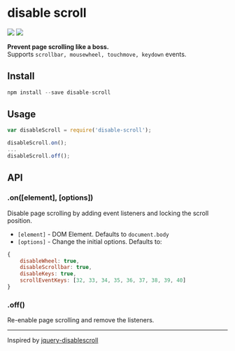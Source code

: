 disable scroll
===

<a href="https://www.npmjs.com/package/disable-scroll" target="_blank">![](https://badge.fury.io/js/disable-scroll.svg)</a> <a href="https://travis-ci.org/gilbarbara/disable-scroll" target="_blank">![](https://travis-ci.org/gilbarbara/disable-scroll.svg)</a>

**Prevent page scrolling like a boss.**  
Supports `scrollbar, mousewheel, touchmove, keydown` events.

## Install

```javascript
npm install --save disable-scroll
```

## Usage
```javascript
var disableScroll = require('disable-scroll');

disableScroll.on();
...
disableScroll.off();
```

## API

### .on([element], [options])
Disable page scrolling by adding event listeners and locking the scroll position.

- `[element]` - DOM Element. Defaults to `document.body`
- `[options]` - Change the initial options. Defaults to: 

```javascript
{
    disableWheel: true,
    disableScrollbar: true,
    disableKeys: true,
    scrollEventKeys: [32, 33, 34, 35, 36, 37, 38, 39, 40]
}
```

### .off()
Re-enable page scrolling and remove the listeners.

---

Inspired by [jquery-disablescroll](https://github.com/ultrapasty/jquery-disablescroll)